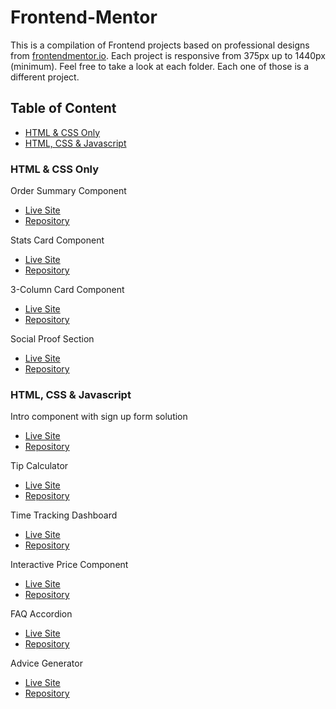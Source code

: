 # Frontend-Mentor

This is a compilation of Frontend projects based on professional designs from [frontendmentor.io](frontendmentor.io). Each project is responsive from 375px up to 1440px (minimum). Feel free to take a look at each folder. Each one of those is a different project.

## Table of Content

  * [HTML & CSS Only](https://github.com/dnewbie25/Frontend-Mentor/blob/main/README.md#html--css-only)
  * [HTML, CSS & Javascript](https://github.com/dnewbie25/Frontend-Mentor/blob/main/README.md#html-css--javascript)

### HTML & CSS Only

Order Summary Component

  * [Live Site](https://order-summarycomponent.netlify.app)
  * [Repository](https://github.com/dnewbie25/Frontend-Mentor/tree/main/order-summary-component-main)

Stats Card Component

  * [Live Site](https://my-statspreview.netlify.app)
  * [Repository](https://github.com/dnewbie25/Frontend-Mentor/tree/main/stats-preview-card-component-main)

3-Column Card Component

  * [Live Site](https://3cars-component-card.netlify.app)
  * [Repository](https://github.com/dnewbie25/Frontend-Mentor/tree/main/3-column-preview-card-component-main)

Social Proof Section

  * [Live Site](https://social-proof-by-me.netlify.app)
  * [Repository](https://github.com/dnewbie25/Frontend-Mentor/tree/main/social-proof-section-master)

### HTML, CSS & Javascript

Intro component with sign up form solution

  * [Live Site](https://intro-component-with-signup-form-master-by-me.netlify.app)
  * [Repository](https://github.com/dnewbie25/Frontend-Mentor/tree/main/intro-component-with-signup-form-master)

Tip Calculator

  * [Live Site](https://tip-calculator-by-me.netlify.app)
  * [Repository](https://github.com/dnewbie25/Frontend-Mentor/tree/main/tip-calculator-app-main)

Time Tracking Dashboard

  * [Live Site](https://time-tracking-dashboard-by-me.netlify.app)
  * [Repository](https://github.com/dnewbie25/Frontend-Mentor/tree/main/time-tracking-dashboard-main)

Interactive Price Component

  * [Live Site](https://sliding-price-component.netlify.app)
  * [Repository](https://github.com/dnewbie25/Frontend-Mentor/tree/main/interactive-pricing-component-main)

FAQ Accordion

  * [Live Site](https://faq-accordion-by-me.netlify.app)
  * [Repository](https://github.com/dnewbie25/Frontend-Mentor/tree/main/faq-accordion-card-main)

Advice Generator

  * [Live Site](https://advices-random-generator.netlify.app)
  * [Repository](https://github.com/dnewbie25/Frontend-Mentor/tree/main/advice-generator-app-main)
